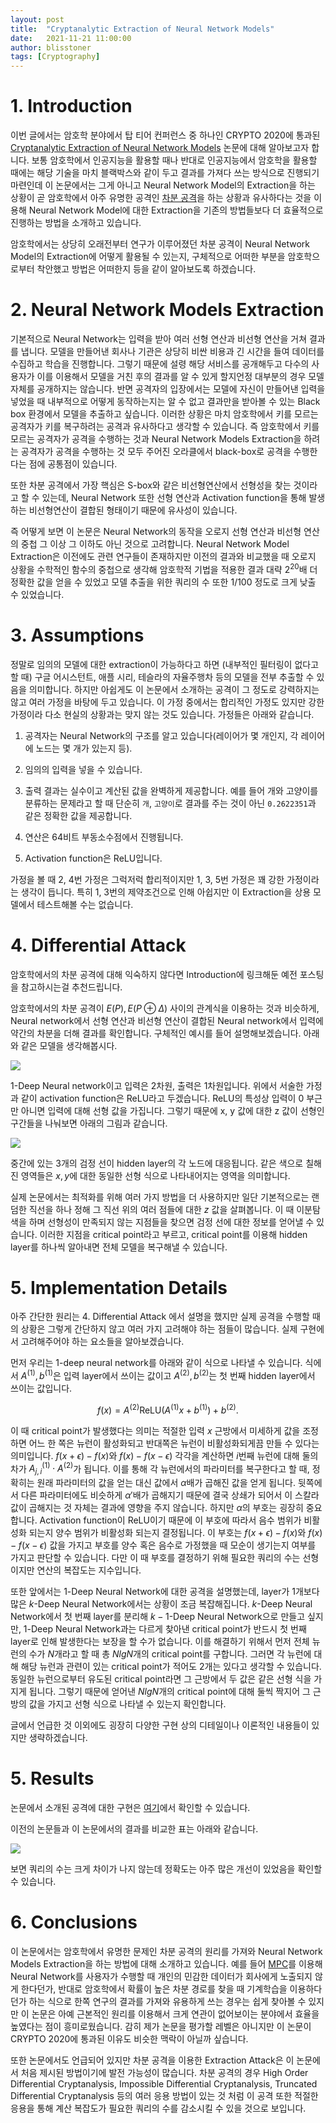 ```yaml
---
layout: post
title:  "Cryptanalytic Extraction of Neural Network Models"
date:   2021-11-21 11:00:00
author: blisstoner
tags: [Cryptography]
---
```


# 1. Introduction

이번 글에서는 암호학 분야에서 탑 티어 컨퍼런스 중 하나인 CRYPTO 2020에 통과된 [Cryptanalytic Extraction of Neural Network Models](https://arxiv.org/abs/2003.04884) 논문에 대해 알아보고자 합니다. 보통 암호학에서 인공지능을 활용할 때나 반대로 인공지능에서 암호학을 활용할 때에는 해당 기술을 마치 블랙박스와 같이 두고 결과를 가져다 쓰는 방식으로 진행되기 마련인데 이 논문에서는 그게 아니고 Neural Network Model의 Extraction을 하는 상황이 곧 암호학에서 아주 유명한 공격인 [차분 공격](http://www.secmem.org/blog/2019/04/08/%EC%B0%A8%EB%B6%84-%EA%B3%B5%EA%B2%A9%EC%9D%98-%EC%9D%B4%ED%95%B4/)을 하는 상황과 유사하다는 것을 이용해 Neural Network Model에 대한 Extraction을 기존의 방법들보다 더 효율적으로 진행하는 방법을 소개하고 있습니다.

암호학에서는 상당히 오래전부터 연구가 이루어졌던 차분 공격이 Neural Network Model의 Extraction에 어떻게 활용될 수 있는지, 구체적으로 어떠한 부분을 암호학으로부터 착안했고 방법은 어떠한지 등을 같이 알아보도록 하겠습니다.

# 2. Neural Network Models Extraction 

기본적으로 Neural Network는 입력을 받아 여러 선형 연산과 비선형 연산을 거쳐 결과를 냅니다. 모델을 만들어낸 회사나 기관은 상당히 비싼 비용과 긴 시간을 들여 데이터를 수집하고 학습을 진행합니다. 그렇기 때문에 설령 해당 서비스를 공개해두고 다수의 사용자가 이를 이용해서 모델을 거친 후의 결과를 알 수 있게 할지언정 대부분의 경우 모델 자체를 공개하지는 않습니다. 반면 공격자의 입장에서는 모델에 자신이 만들어낸 입력을 넣었을 때 내부적으로 어떻게 동작하는지는 알 수 없고 결과만을 받아볼 수 있는 Black box 환경에서 모델을 추출하고 싶습니다. 이러한 상황은 마치 암호학에서 키를 모르는 공격자가 키를 복구하려는 공격과 유사하다고 생각할 수 있습니다. 즉 암호학에서 키를 모르는 공격자가 공격을 수행하는 것과 Neural Network Models Extraction을 하려는 공격자가 공격을 수행하는 것 모두 주어진 오라클에서 black-box로 공격을 수행한다는 점에 공통점이 있습니다.

또한 차분 공격에서 가장 핵심은 S-box와 같은 비선형연산에서 선형성을 찾는 것이라고 할 수 있는데, Neural Network 또한 선형 연산과 Activation function을 통해 발생하는 비선형연산이 결합된 형태이기 때문에 유사성이 있습니다.

즉 어떻게 보면 이 논문은 Neural Network의 동작을 오로지 선형 연산과 비선형 연산의 중첩 그 이상 그 이하도 아닌 것으로 고려합니다. Neural Network Model Extraction은 이전에도 관련 연구들이 존재하지만 이전의 결과와 비교했을 때 오로지 상황을 수학적인 함수의 중첩으로 생각해 암호학적 기법을 적용한 결과 대략 $2^{20}$배 더 정확한 값을 얻을 수 있었고 모델 추출을 위한 쿼리의 수 또한 1/100 정도로 크게 낮출 수 있었습니다.

# 3. Assumptions

정말로 임의의 모델에 대한 extraction이 가능하다고 하면 (내부적인 필터링이 없다고 할 때) 구글 어시스턴트, 애플 시리, 테슬라의 자율주행차 등의 모델을 전부 추출할 수 있음을 의미합니다. 하지만 아쉽게도 이 논문에서 소개하는 공격이 그 정도로 강력하지는 않고 여러 가정을 바탕에 두고 있습니다. 이 가정 중에서는 합리적인 가정도 있지만 강한 가정이라 다소 현실의 상황과는 맞지 않는 것도 있습니다. 가정들은 아래와 같습니다.

1. 공격자는 Neural Network의 구조를 알고 있습니다(레이어가 몇 개인지, 각 레이어에 노드는 몇 개가 있는지 등).

2. 임의의 입력을 넣을 수 있습니다.

3. 출력 결과는 실수이고 계산된 값을 완벽하게 제공합니다. 예를 들어 개와 고양이를 분류하는 문제라고 할 때 단순히 `개`, `고양이`로 결과를 주는 것이 아닌 `0.2622351`과 같은 정확한 값을 제공합니다.

4. 연산은 64비트 부동소수점에서 진행됩니다.

5. Activation function은 ReLU입니다.

가정을 볼 때 2, 4번 가정은 그럭저럭 합리적이지만 1, 3, 5번 가정은 꽤 강한 가정이라는 생각이 듭니다. 특히 1, 3번의 제약조건으로 인해 아쉽지만 이 Extraction을 상용 모델에서 테스트해볼 수는 없습니다. 

# 4. Differential Attack

암호학에서의 차분 공격에 대해 익숙하지 않다면 Introduction에 링크해둔 예전 포스팅을 참고하시는걸 추천드립니다.

암호학에서의 차분 공격이 $E(P), E(P \oplus \Delta)$ 사이의 관계식을 이용하는 것과 비슷하게, Neural network에서 선형 연산과 비선형 연산이 결합된 Neural network에서 입력에 약간의 차분을 더해 결과를 확인합니다. 구체적인 예시를 들어 설명해보겠습니다. 아래와 같은 모델을 생각해봅시다.

![](/assets/images/Cryptanalytic-Extraction/1.png)

1-Deep Neural network이고 입력은 2차원, 출력은 1차원입니다. 위에서 서술한 가정과 같이 activation function은 ReLU라고 두겠습니다. ReLU의 특성상 입력이 0 부근만 아니면 입력에 대해 선형 값을 가집니다. 그렇기 때문에 x, y 값에 대한 z 값이 선형인 구간들을 나눠보면 아래의 그림과 같습니다.

![](/assets/images/Cryptanalytic-Extraction/2.png)

중간에 있는 3개의 검정 선이 hidden layer의 각 노드에 대응됩니다. 같은 색으로 칠해진 영역들은 $x, y$에 대한 동일한 선형 식으로 나타내어지는 영역을 의미합니다.

실제 논문에서는 최적화를 위해 여러 가지 방법을 더 사용하지만 일단 기본적으로는 랜덤한 직선을 하나 정해 그 직선 위의 여러 점들에 대한 $z$ 값을 살펴봅니다. 이 때 이분탐색을 하며 선형성이 만족되지 않는 지점들을 찾으면 검정 선에 대한 정보를 얻어낼 수 있습니다. 이러한 지점을 critical point라고 부르고, critical point를 이용해 hidden layer를 하나씩 알아내면 전체 모델을 복구해낼 수 있습니다.

# 5. Implementation Details

아주 간단한 원리는 4. Differential Attack 에서 설명을 했지만 실제 공격을 수행할 때의 상황은 그렇게 간단하지 않고 여러 가지 고려해야 하는 점들이 많습니다. 실제 구현에서 고려해주어야 하는 요소들을 알아보겠습니다.

먼저 우리는 1-deep neural network를 아래와 같이 식으로 나타낼 수 있습니다. 식에서 $A^{(1)}, b^{(1)}$은 입력 layer에서 쓰이는 값이고 $A^{(2)}, b^{(2)}$는 첫 번째 hidden layer에서 쓰이는 값입니다.

$$f(x) = A^{(2)} \text{ReLU}(A^{(1)} x + b^{(1)} ) + b^{(2)}.$$

이 때 critical point가 발생했다는 의미는 적절한 입력 $x$ 근방에서 미세하게 값을 조정하면 어느 한 쪽은 뉴런이 활성화되고 반대쪽은 뉴런이 비활성화되게끔 만들 수 있다는 의미입니다. $f(x + \epsilon) - f(x)$와 $f(x) - f(x - \epsilon)$ 각각을 계산하면 $i$번째 뉴런에 대해 둘의 차가 $A^{(1)}_{j,i} \cdot A^{(2)}$가 됩니다. 이를 통해 각 뉴런에서의 파라미터를 복구한다고 할 때, 정확히는 원래 파라미터의 값을 얻는 대신 값에서 $\alpha$배가 곱해진 값을 얻게 됩니다. 뒷쪽에서 다른 파라미터에도 비슷하게 $\alpha'$배가 곱해지기 때문에 결국 상쇄가 되어서 이 스칼라 값이 곱해지는 것 자체는 결과에 영향을 주지 않습니다. 하지만 $\alpha$의 부호는 굉장히 중요합니다. Activation function이 ReLU이기 때문에 이 부호에 따라서 음수 범위가 비활성화 되는지 양수 범위가 비활성화 되는지 결정됩니다. 이 부호는 $f(x + \epsilon) - f(x)$와 $f(x) - f(x - \epsilon)$ 값을 가지고 부호를 양수 혹은 음수로 가정했을 때 모순이 생기는지 여부를 가지고 판단할 수 있습니다. 다만 이 때 부호를 결정하기 위해 필요한 쿼리의 수는 선형이지만 연산의 복잡도는 지수입니다.

또한 앞에서는 1-Deep Neural Network에 대한 공격을 설명했는데, layer가 1개보다 많은 $k$-Deep Neural Network에서는 상황이 조금 복잡해집니다. $k$-Deep Neural Network에서 첫 번째 layer를 분리해 $k-1$-Deep Neural Network으로 만들고 싶지만, 1-Deep Neural Network과는 다르게 찾아낸 critical point가 반드시 첫 번째 layer로 인해 발생한다는 보장을 할 수가 없습니다. 이를 해결하기 위해서 먼저 전체 뉴런의 수가 $N$개라고 할 때 총 $NlgN$개의 critical point를 구합니다. 그러면 각 뉴런에 대해 해당 뉴런과 관련이 있는 critical point가 적어도 2개는 있다고 생각할 수 있습니다. 동일한 뉴런으로부터 유도된 critical point라면 그 근방에서 두 값은 같은 선형 식을 가지게 됩니다. 그렇기 때문에 얻어낸 $NlgN$개의 critical point에 대해 둘씩 짝지어 그 근방의 값을 가지고 선형 식으로 나타낼 수 있는지 확인합니다.

글에서 언급한 것 이외에도 굉장히 다양한 구현 상의 디테일이나 이론적인 내용들이 있지만 생략하겠습니다.

# 5. Results

논문에서 소개된 공격에 대한 구현은 [여기](https://github.com/google-research/cryptanalytic-model-extraction)에서 확인할 수 있습니다.

이전의 논문들과 이 논문에서의 결과를 비교한 표는 아래와 같습니다.

![](/assets/images/Cryptanalytic-Extraction/3.png)

보면 쿼리의 수는 크게 차이가 나지 않는데 정확도는 아주 많은 개선이 있었음을 확인할 수 있습니다.

# 6. Conclusions

이 논문에서는 암호학에서 유명한 문제인 차분 공격의 원리를 가져와 Neural Network Models Extraction을 하는 방법에 대해 소개하고 있습니다. 예를 들어 [MPC](http://www.secmem.org/blog/2021/02/20/Multi-Party-Computation-1/)를 이용해 Neural Network를 사용자가 수행할 때 개인의 민감한 데이터가 회사에게 노출되지 않게 한다던가, 반대로 암호학에서 확률이 높은 차분 경로를 찾을 때 기계학습을 이용하다던가 하는 식으로 한쪽 연구의 결과를 가져와 유용하게 쓰는 경우는 쉽게 찾아볼 수 있지만 이 논문은 아예 근본적인 원리를 이용해서 크게 연관이 없어보이는 분야에서 효율을 높였다는 점이 흥미로웠습니다. 감히 제가 논문을 평가할 레벨은 아니지만 이 논문이 CRYPTO 2020에 통과된 이유도 비슷한 맥락이 아닐까 싶습니다.

또한 논문에서도 언급되어 있지만 차분 공격을 이용한 Extraction Attack은 이 논문에서 처음 제시된 방법이기에 발전 가능성이 많습니다. 차분 공격의 경우 High Order Differential Cryptanalysis, Impossible Differential Cryptanalysis, Truncated Differential Cryptanalysis 등의 여러 응용 방법이 있는 것 처럼 이 공격 또한 적절한 응용을 통해 계산 복잡도가 필요한 쿼리의 수를 감소시킬 수 있을 것으로 보입니다. 
